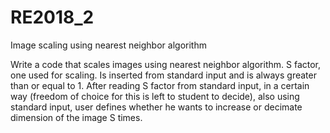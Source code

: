 # RE2018_2
Image scaling using nearest neighbor algorithm 

Write a code that scales images using nearest neighbor algorithm. S factor, one used for scaling. Is inserted from standard input and is always greater than or equal to 1. After reading S factor from standard input, in a certain way (freedom of choice for this is left to student to decide), also using standard input, user defines whether he wants to increase or decimate dimension of the image S times.
